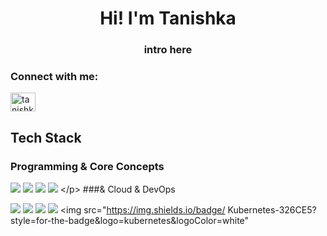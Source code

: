 <h1 align="center">Hi! I'm Tanishka</h1>
<h3 align="center">intro here</h3>

<h3 align="left">Connect with me:</h3>
<p align="left">
<a href="https://linkedin.com/in/tanishkamehta000/" target="blank"><img align="center" src="https://raw.githubusercontent.com/rahuldkjain/github-profile-readme-generator/master/src/images/icons/Social/linked-in-alt.svg" alt="tanishkamehta000/" height="30" width="40" /></a>
</p>


## Tech Stack
### Programming & Core Concepts <p align="left">
<img src="https://img.shields.io/badge/
Python-3776AB?style=for-the-badge&logo=python&logoColor=white" /> <img src="https://img.shields.io/badge/
Flask-000000?style=for-the-badge&logo=flask&logoColor=white" />
<img src="https://img.shields.io/badge/
SQL-4479A1?style=for-the-badge&logo=mysql&logoColor=white" />
<img src="https://img.shields.io/badge/
Vector%20DB-005571?style=for-the-badge&logo=redis&logoColor=white" />
</р>
###& Cloud & DevOps <p align="left">
<img src="https://img.shields.io/badge/
AWS-232F3E?style=for-the-badge&logo=amazon-aws&logoColor=white" /> <img src="https://img.shields.io/badge/
Google%20Cloud-4285F4?style=for-the-badge&logo=google-cloud&logo Color=white" />
<img src="htts://img.shields.io/badge/
Azure-0078D4?style=for-the-badge&logo=microsoft-azure&logoColor=white" /> <img src="https://img.shields.io/badge/
Docker-2496ED?style=for-the-badge&logo=docker&logoColor=white" /> <img src="https://img.shields.io/badge/
Kubernetes-326CE5?style=for-the-badge&logo=kubernetes&logoColor=white"
</p>
